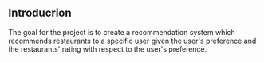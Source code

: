## Introducrion
The goal for the project is to create a recommendation system which recommends restaurants to a specific user given the user's preference and the restaurants' rating with respect to the user's preference.
